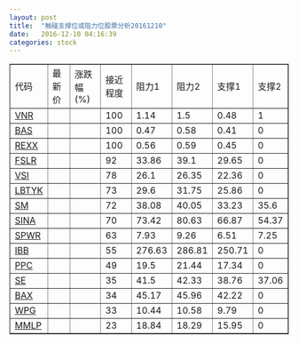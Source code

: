 ```yaml
---
layout: post
title:  "触碰支撑位或阻力位股票分析20161210"
date:   2016-12-10 04:16:39
categories: stock
---
```

<script type="text/javascript">
var stockList = []
stockList.push('gb_vnr');
stockList.push('gb_bas');
stockList.push('gb_rexx');
stockList.push('gb_fslr');
stockList.push('gb_vsi');
stockList.push('gb_lbtyk');
stockList.push('gb_sm');
stockList.push('gb_sina');
stockList.push('gb_spwr');
stockList.push('gb_ibb');
stockList.push('gb_ppc');
stockList.push('gb_se');
stockList.push('gb_bax');
stockList.push('gb_wpg');
stockList.push('gb_mmlp');
</script>
<table border="1">
 <tr>
 <td>代码</td>
 <td>最新价</td>
 <td>涨跌幅(%)</td>
 <td>接近程度</td>
 <td>阻力1</td>
 <td>阻力2</td>
 <td>支撑1</td>
 <td>支撑2</td>
</tr>
  <tr id="vnr" class="green">
  <td><a href="http://stock.finance.sina.com.cn/usstock/quotes/VNR.html" target="_blank">VNR</a></td><td></td><td></td><td>100</td><td>1.14</td><td>1.5</td><td>0.48</td><td>1</td></tr>
  <tr id="bas" class="green">
  <td><a href="http://stock.finance.sina.com.cn/usstock/quotes/BAS.html" target="_blank">BAS</a></td><td></td><td></td><td>100</td><td>0.47</td><td>0.58</td><td>0.41</td><td>0</td></tr>
  <tr id="rexx" class="red">
  <td><a href="http://stock.finance.sina.com.cn/usstock/quotes/REXX.html" target="_blank">REXX</a></td><td></td><td></td><td>100</td><td>0.56</td><td>0.59</td><td>0.45</td><td>0</td></tr>
  <tr id="fslr" class="red">
  <td><a href="http://stock.finance.sina.com.cn/usstock/quotes/FSLR.html" target="_blank">FSLR</a></td><td></td><td></td><td>92</td><td>33.86</td><td>39.1</td><td>29.65</td><td>0</td></tr>
  <tr id="vsi" class="red">
  <td><a href="http://stock.finance.sina.com.cn/usstock/quotes/VSI.html" target="_blank">VSI</a></td><td></td><td></td><td>78</td><td>26.1</td><td>26.35</td><td>22.36</td><td>0</td></tr>
  <tr id="lbtyk" class="red">
  <td><a href="http://stock.finance.sina.com.cn/usstock/quotes/LBTYK.html" target="_blank">LBTYK</a></td><td></td><td></td><td>73</td><td>29.6</td><td>31.75</td><td>25.86</td><td>0</td></tr>
  <tr id="sm" class="green">
  <td><a href="http://stock.finance.sina.com.cn/usstock/quotes/SM.html" target="_blank">SM</a></td><td></td><td></td><td>72</td><td>38.08</td><td>40.05</td><td>33.23</td><td>35.6</td></tr>
  <tr id="sina" class="red">
  <td><a href="http://stock.finance.sina.com.cn/usstock/quotes/SINA.html" target="_blank">SINA</a></td><td></td><td></td><td>70</td><td>73.42</td><td>80.63</td><td>66.87</td><td>54.37</td></tr>
  <tr id="spwr" class="red">
  <td><a href="http://stock.finance.sina.com.cn/usstock/quotes/SPWR.html" target="_blank">SPWR</a></td><td></td><td></td><td>63</td><td>7.93</td><td>9.26</td><td>6.51</td><td>7.25</td></tr>
  <tr id="ibb" class="red">
  <td><a href="http://stock.finance.sina.com.cn/usstock/quotes/IBB.html" target="_blank">IBB</a></td><td></td><td></td><td>55</td><td>276.63</td><td>286.81</td><td>250.71</td><td>0</td></tr>
  <tr id="ppc" class="red">
  <td><a href="http://stock.finance.sina.com.cn/usstock/quotes/PPC.html" target="_blank">PPC</a></td><td></td><td></td><td>49</td><td>19.5</td><td>21.44</td><td>17.34</td><td>0</td></tr>
  <tr id="se" class="red">
  <td><a href="http://stock.finance.sina.com.cn/usstock/quotes/SE.html" target="_blank">SE</a></td><td></td><td></td><td>35</td><td>41.5</td><td>42.33</td><td>38.76</td><td>37.06</td></tr>
  <tr id="bax" class="red">
  <td><a href="http://stock.finance.sina.com.cn/usstock/quotes/BAX.html" target="_blank">BAX</a></td><td></td><td></td><td>34</td><td>45.17</td><td>45.96</td><td>42.22</td><td>0</td></tr>
  <tr id="wpg" class="red">
  <td><a href="http://stock.finance.sina.com.cn/usstock/quotes/WPG.html" target="_blank">WPG</a></td><td></td><td></td><td>33</td><td>10.44</td><td>10.58</td><td>9.79</td><td>0</td></tr>
  <tr id="mmlp" class="red">
  <td><a href="http://stock.finance.sina.com.cn/usstock/quotes/MMLP.html" target="_blank">MMLP</a></td><td></td><td></td><td>23</td><td>18.84</td><td>18.29</td><td>15.95</td><td>0</td></tr>
</table>

